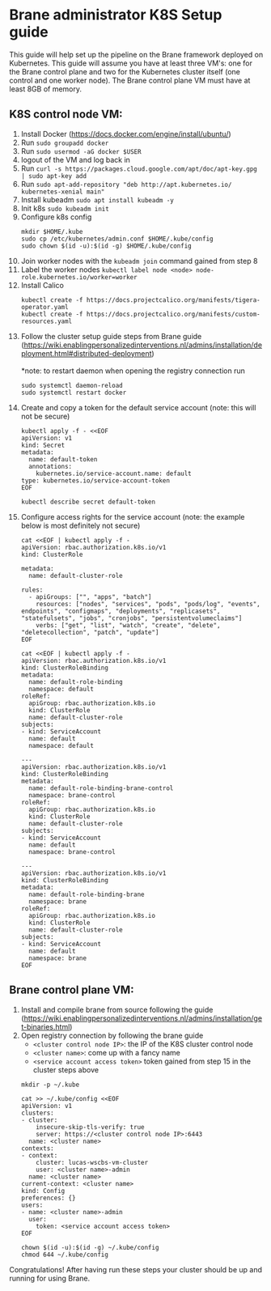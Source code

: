 # Brane administrator K8S Setup guide
This guide will help set up the pipeline on the Brane framework deployed on Kubernetes.
This guide will assume you have at least three VM's: one for the Brane control plane and two
for the Kubernetes cluster itself (one control and one worker node). The Brane control plane
VM must have at least 8GB of memory.

## K8S control node VM:
1. Install Docker (https://docs.docker.com/engine/install/ubuntu/)
2. Run `sudo groupadd docker`
3. Run `sudo usermod -aG docker $USER`
4. logout of the VM and log back in
5. Run `curl -s https://packages.cloud.google.com/apt/doc/apt-key.gpg | sudo apt-key add`
6. Run `sudo apt-add-repository "deb http://apt.kubernetes.io/ kubernetes-xenial main"`
7. Install kubeadm `sudo apt install kubeadm -y`
8. Init k8s `sudo kubeadm init`
9. Configure k8s config
    ```
    mkdir $HOME/.kube
    sudo cp /etc/kubernetes/admin.conf $HOME/.kube/config
    sudo chown $(id -u):$(id -g) $HOME/.kube/config
    ```
10. Join worker nodes with the `kubeadm join` command gained from step 8
11. Label the worker nodes `kubectl label node <node> node-role.kubernetes.io/worker=worker`
12. Install Calico
    ```
    kubectl create -f https://docs.projectcalico.org/manifests/tigera-operator.yaml
    kubectl create -f https://docs.projectcalico.org/manifests/custom-resources.yaml
    ```
13. Follow the cluster setup guide steps from Brane guide (https://wiki.enablingpersonalizedinterventions.nl/admins/installation/deployment.html#distributed-deployment)
    <br /><br />
    *note: to restart daemon when opening the registry connection run
    ```
    sudo systemctl daemon-reload
    sudo systemctl restart docker
    ```
15. Create and copy a token for the default service account (note: this will not be secure)
    ```
    kubectl apply -f - <<EOF
    apiVersion: v1
    kind: Secret
    metadata:
      name: default-token
      annotations:
        kubernetes.io/service-account.name: default
    type: kubernetes.io/service-account-token
    EOF
    
    kubectl describe secret default-token
    ```
16. Configure access rights for the service account (note: the example below is most definitely not secure)
    ```
    cat <<EOF | kubectl apply -f -
    apiVersion: rbac.authorization.k8s.io/v1
    kind: ClusterRole
    
    metadata:
      name: default-cluster-role
    
    rules:
      - apiGroups: ["", "apps", "batch"]
        resources: ["nodes", "services", "pods", "pods/log", "events", endpoints", "configmaps", "deployments", "replicasets", "statefulsets", "jobs", "cronjobs", "persistentvolumeclaims"]
        verbs: ["get", "list", "watch", "create", "delete", "deletecollection", "patch", "update"]
    EOF
    ```
    ```
    cat <<EOF | kubectl apply -f -
    apiVersion: rbac.authorization.k8s.io/v1
    kind: ClusterRoleBinding
    metadata:
      name: default-role-binding
      namespace: default
    roleRef:
      apiGroup: rbac.authorization.k8s.io
      kind: ClusterRole
      name: default-cluster-role
    subjects:
    - kind: ServiceAccount
      name: default
      namespace: default
    
    ---
    apiVersion: rbac.authorization.k8s.io/v1
    kind: ClusterRoleBinding
    metadata:
      name: default-role-binding-brane-control
      namespace: brane-control
    roleRef:
      apiGroup: rbac.authorization.k8s.io
      kind: ClusterRole
      name: default-cluster-role
    subjects:
    - kind: ServiceAccount
      name: default
      namespace: brane-control
    
    ---
    apiVersion: rbac.authorization.k8s.io/v1
    kind: ClusterRoleBinding
    metadata:
      name: default-role-binding-brane
      namespace: brane
    roleRef:
      apiGroup: rbac.authorization.k8s.io
      kind: ClusterRole
      name: default-cluster-role
    subjects:
    - kind: ServiceAccount
      name: default
      namespace: brane
    EOF
    ```


## Brane control plane VM:
1. Install and compile brane from source following the guide (https://wiki.enablingpersonalizedinterventions.nl/admins/installation/get-binaries.html)
2. Open registry connection by following the brane guide
   * `<cluster control node IP>`: the IP of the K8S cluster control node
   * `<cluster name>`: come up with a fancy name
   * `<service account access token>` token gained from step 15 in the cluster steps above
    ```
    mkdir -p ~/.kube
   
    cat >> ~/.kube/config <<EOF
    apiVersion: v1
    clusters:
    - cluster:
        insecure-skip-tls-verify: true
        server: https://<cluster control node IP>:6443
      name: <cluster name>
    contexts:
    - context:
        cluster: lucas-wscbs-vm-cluster
        user: <cluster name>-admin
      name: <cluster name>
    current-context: <cluster name>
    kind: Config
    preferences: {}
    users:
    - name: <cluster name>-admin
      user:
        token: <service account access token>
    EOF
   
    chown $(id -u):$(id -g) ~/.kube/config
    chmod 644 ~/.kube/config
    ```
   
Congratulations! After having run these steps your cluster should be up and running for using Brane.
